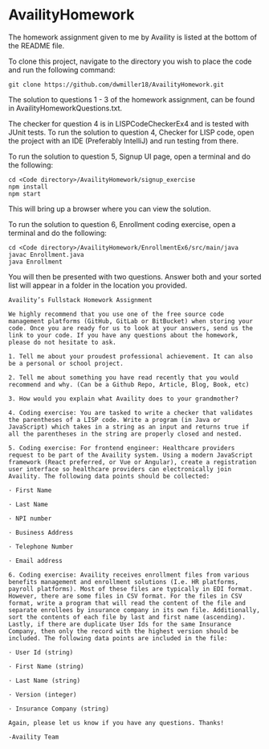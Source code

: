 # AvailityHomework

The homework assignment given to me by Availity is listed at the bottom of the README file.

To clone this project, navigate to the directory you wish to place the code and run the following command:
```
git clone https://github.com/dwmiller18/AvailityHomework.git
```

The solution to questions 1 - 3 of the homework assignment, can be found in AvailityHomeworkQuestions.txt.

The checker for question 4 is in LISPCodeCheckerEx4 and is tested with JUnit tests.  To run the solution to question 4, Checker for LISP code, open the project with an IDE (Preferably IntelliJ) and run testing from there.

To run the solution to question 5, Signup UI page, open a terminal and do the following:
```
cd <Code directory>/AvailityHomework/signup_exercise
npm install
npm start
```
This will bring up a browser where you can view the solution.

To run the solution to question 6, Enrollment coding exercise, open a terminal and do the following:
```
cd <Code directory>/AvailityHomework/EnrollmentEx6/src/main/java
javac Enrollment.java
java Enrollment
```
You will then be presented with two questions.  Answer both and your sorted list will appear in a folder in the location you provided.

```
Availity’s Fullstack Homework Assignment

We highly recommend that you use one of the free source code management platforms (GitHub, GitLab or BitBucket) when storing your code. Once you are ready for us to look at your answers, send us the link to your code. If you have any questions about the homework, please do not hesitate to ask.

1. Tell me about your proudest professional achievement. It can also be a personal or school project.

2. Tell me about something you have read recently that you would recommend and why. (Can be a Github Repo, Article, Blog, Book, etc)

3. How would you explain what Availity does to your grandmother?

4. Coding exercise: You are tasked to write a checker that validates the parentheses of a LISP code. Write a program (in Java or JavaScript) which takes in a string as an input and returns true if all the parentheses in the string are properly closed and nested.

5. Coding exercise: For frontend engineer: Healthcare providers request to be part of the Availity system. Using a modern JavaScript framework (React preferred, or Vue or Angular), create a registration user interface so healthcare providers can electronically join Availity. The following data points should be collected:

· First Name

· Last Name

· NPI number

· Business Address

· Telephone Number

· Email address

6. Coding exercise: Availity receives enrollment files from various benefits management and enrollment solutions (I.e. HR platforms, payroll platforms). Most of these files are typically in EDI format. However, there are some files in CSV format. For the files in CSV format, write a program that will read the content of the file and separate enrollees by insurance company in its own file. Additionally, sort the contents of each file by last and first name (ascending). Lastly, if there are duplicate User Ids for the same Insurance Company, then only the record with the highest version should be included. The following data points are included in the file:

· User Id (string)

· First Name (string)

· Last Name (string)

· Version (integer)

· Insurance Company (string)

Again, please let us know if you have any questions. Thanks!

-Availity Team
```